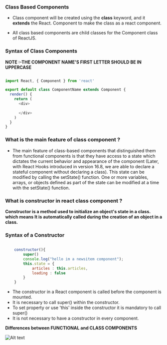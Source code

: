 ### Class Based Components

- Class component will be created using the **class** keyword, and it **extends** the React. Component to make the class as a react component.

-  All class based components are child classes for the Component class of ReactJS. 

### Syntax of Class Components

**NOTE :-THE COMPONENT NAME'S FIRST LETTER SHOULD BE IN UPPERCASE**
```Javascript

import React, { Component } from 'react'

export default class ComponentName extends Component {
  render() {
    return (
      <div>
        
      </div>
    )
  }
}

```
### What is the main feature of class component ?

- The main feature of class-based components that distinguished them from functional components is that they have access to a state which dictates the current behavior and appearance of the component (Later, with React Hooks introduced in version 16.8, we are able to declare a stateful component without declaring a class). This state can be modified by calling the setState() function. One or more variables, arrays, or objects defined as part of the state can be modified at a time with the setState() function.

### What is constructor in react class component ?

**Constructor is a method used to initialize an object's state in a class.**
**which means It is automatically called during the creation of an object in a class.** 

### Syntax of a Constructor

```Javascript

    constructor(){
        super()
        console.log("hello im a newsitem component");
        this.state = {
            articles : this.articles,
            loading : false
        }
    }

```
-  The constructor in a React component is called before the component is mounted.
-  It is necessary to call super() within the constructor.
-  To set property or use 'this' inside the constructor it is mandatory to call super()
-  It is not necessary to have a constructor in every component.


**Differences between FUNCTIONAL and CLASS COMPONENTS**

![Alt text](../My-React-JS-practice/my-react-app/src/images/function%20vs%20class%20base%20components.png)